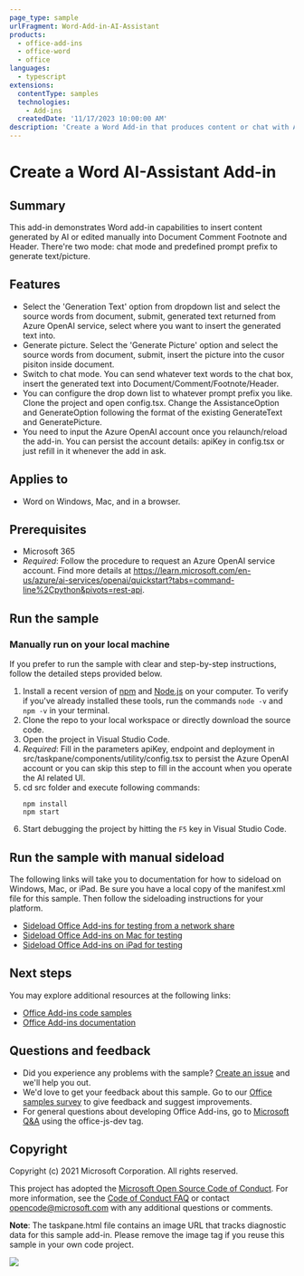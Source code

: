 ```yaml
---
page_type: sample
urlFragment: Word-Add-in-AI-Assistant
products:
  - office-add-ins
  - office-word
  - office
languages:
  - typescript
extensions:
  contentType: samples
  technologies:
    - Add-ins
  createdDate: '11/17/2023 10:00:00 AM'
description: 'Create a Word Add-in that produces content or chat with AI to assit your writting.'
---
```


# Create a Word AI-Assistant Add-in 

## Summary

This add-in demonstrates Word add-in capabilities to insert content generated by AI or edited manually into Document Comment Footnote and Header. There're two mode: chat mode and predefined prompt prefix to generate text/picture.

## Features
- Select the 'Generation Text' option from dropdown list and select the source words from document, submit, generated text returned from Azure OpenAI service, select where you want to insert the generated text into.
- Generate picture. Select the 'Generate Picture' option and select the source words from document, submit, insert the picture into the cusor pisiton inside document.
- Switch to chat mode. You can send whatever text words to the chat box, insert the generated text into Document/Comment/Footnote/Header.
- You can configure the drop down list to whatever prompt prefix you like. Clone the project and open config.tsx. Change the AssistanceOption and GenerateOption following the format of the existing GenerateText and GeneratePicture.
- You need to input the Azure OpenAI account once you relaunch/reload the add-in. You can persist the account details: apiKey in config.tsx or just refill in it whenever the add in ask.

## Applies to
- Word on Windows, Mac, and in a browser.

## Prerequisites
- Microsoft 365
- *Required*: Follow the procedure to request an Azure OpenAI service account. Find more details at https://learn.microsoft.com/en-us/azure/ai-services/openai/quickstart?tabs=command-line%2Cpython&pivots=rest-api.

## Run the sample

### Manually run on your local machine
If you prefer to run the sample with clear and step-by-step instructions, follow the detailed steps provided below.
1. Install a recent version of [npm](https://www.npmjs.com/get-npm) and [Node.js](https://nodejs.org/) on your computer. To verify if you've already installed these tools, run the commands `node -v` and `npm -v` in your terminal.
1. Clone the repo to your local workspace or directly download the source code.
1. Open the project in Visual Studio Code.
1. *Required*: Fill in the parameters apiKey, endpoint and deployment in src/taskpane/components/utility/config.tsx to persist the Azure OpenAI account or you can skip this step to fill in the account when you operate the AI related UI.
1. cd src folder and execute following commands:
    ```console
    npm install
    npm start
    ```
1. Start debugging the project by hitting the `F5` key in Visual Studio Code.

## Run the sample with manual sideload
The following links will take you to documentation for how to sideload on Windows, Mac, or iPad. Be sure you have a local copy of the manifest.xml file for this sample. Then follow the sideloading instructions for your platform.

- [Sideload Office Add-ins for testing from a network share](https://learn.microsoft.com/office/dev/add-ins/testing/create-a-network-shared-folder-catalog-for-task-pane-and-content-add-ins)
- [Sideload Office Add-ins on Mac for testing](https://learn.microsoft.com/office/dev/add-ins/testing/sideload-an-office-add-in-on-mac)
- [Sideload Office Add-ins on iPad for testing](https://learn.microsoft.com/office/dev/add-ins/testing/sideload-an-office-add-in-on-ipad)

## Next steps
You may explore additional resources at the following links:
- [Office Add-ins code samples](https://github.com/OfficeDev/Office-Add-in-samples)
- [Office Add-ins documentation](https://learn.microsoft.com/en-us/office/dev/add-ins/)

## Questions and feedback
- Did you experience any problems with the sample? [Create an issue](https://github.com/OfficeDev/Office-Add-in-samples/issues/new/choose) and we'll help you out.
- We'd love to get your feedback about this sample. Go to our [Office samples survey](https://forms.office.com/Pages/ResponsePage.aspx?id=v4j5cvGGr0GRqy180BHbR8GFRbAYEV9Hmqgjcbr7lOdUNVAxQklNRkxCWEtMMFRFN0xXUFhYVlc5Ni4u) to give feedback and suggest improvements.
- For general questions about developing Office Add-ins, go to [Microsoft Q&A](https://learn.microsoft.com/answers/topics/office-js-dev.html) using the office-js-dev tag.

## Copyright
Copyright (c) 2021 Microsoft Corporation. All rights reserved.

This project has adopted the [Microsoft Open Source Code of Conduct](https://opensource.microsoft.com/codeofconduct/). For more information, see the [Code of Conduct FAQ](https://opensource.microsoft.com/codeofconduct/faq/) or contact [opencode@microsoft.com](mailto:opencode@microsoft.com) with any additional questions or comments.

**Note**: The taskpane.html file contains an image URL that tracks diagnostic data for this sample add-in. Please remove the image tag if you reuse this sample in your own code project.

<img src="https://pnptelemetry.azurewebsites.net/pnp-officeaddins/samples/word-add-in-aiassistant">